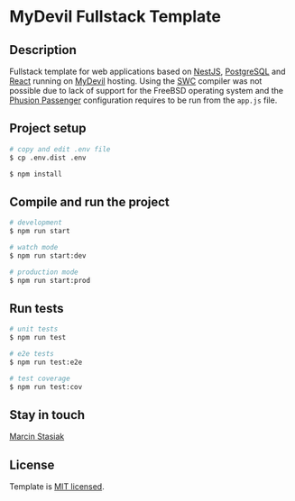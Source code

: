 # MyDevil Fullstack Template

## Description

Fullstack template for web applications based on [NestJS](https://nestjs.com/), [PostgreSQL](https://postgresql.org/) and [React](https://react.dev/) running on [MyDevil](https://mydevil.net/) hosting. Using the [SWC](https://swc.rs/) compiler was not possible due to lack of support for the FreeBSD operating system and the [Phusion Passenger](https://phusionpassenger.com/) configuration requires to be run from the `app.js` file.

## Project setup

```bash
# copy and edit .env file
$ cp .env.dist .env
```

```bash
$ npm install
```

## Compile and run the project

```bash
# development
$ npm run start

# watch mode
$ npm run start:dev

# production mode
$ npm run start:prod
```

## Run tests

```bash
# unit tests
$ npm run test

# e2e tests
$ npm run test:e2e

# test coverage
$ npm run test:cov
```

## Stay in touch

[Marcin Stasiak](https://marcinstasiak.pl)

## License

Template is [MIT licensed](https://github.com/nestjs/nest/blob/master/LICENSE).
